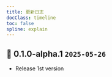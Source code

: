 ```yaml
---
title: 更新日志
docClass: timeline
toc: false
spline: explain
---
```


## 🌈 0.1.0-alpha.1 `2025-05-26`

- Release 1st version
